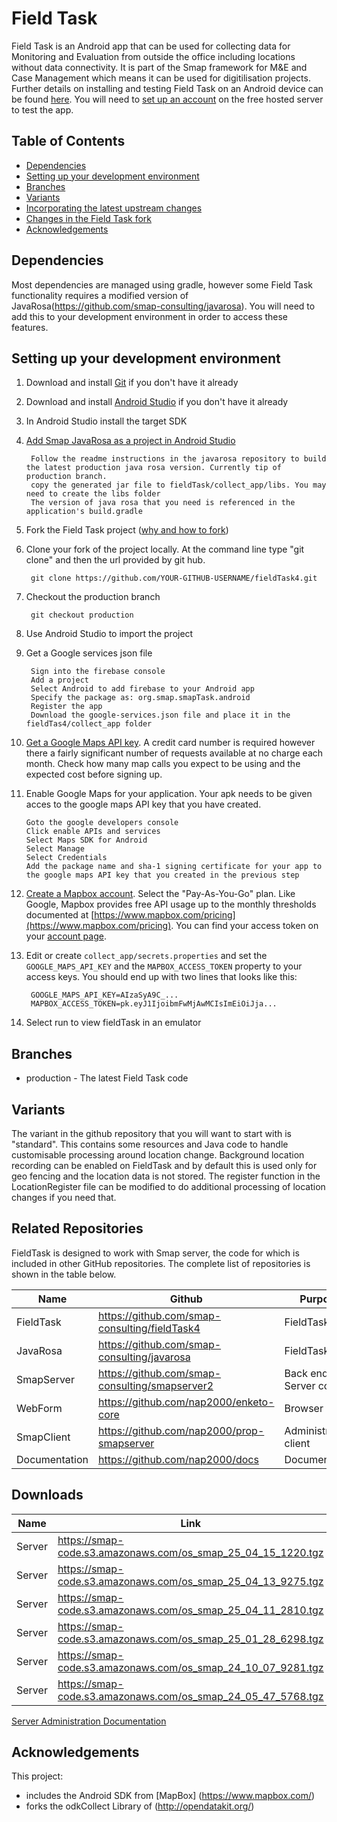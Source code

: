 # Field Task

Field Task is an Android app that can be used for collecting data for Monitoring and Evaluation from outside the office including locations without data connectivity. It is part of the Smap framework for M&E and Case Management which means it can be used for digitilisation projects.  Further details on installing and testing Field Task on an Android device can be found [here](https://www.smap.com.au/docs/fieldTask.html).  You will need to [set up an account](https://www.smap.com.au/docs/getting-started.html#create-an-account-on-the-hosted-server) on the free hosted server to test the app.
 

## Table of Contents
* [Dependencies](#dependencies)
* [Setting up your development environment](#setting-up-your-development-environment)
* [Branches](#branches)
* [Variants](#variants)
* [Incorporating the latest upstream changes](#incorporating-the-latest-upstream-changes)
* [Changes in the Field Task fork](#changes-in-the-field-task-fork)
* [Acknowledgements](#acknowledgements)

## Dependencies
Most dependencies are managed using gradle, however some Field Task functionality requires a modified version of JavaRosa(https://github.com/smap-consulting/javarosa).  You will need to add this to your development environment in order to access these features.

## Setting up your development environment

1. Download and install [Git](https://git-scm.com/downloads) if you don't have it already

1. Download and install [Android Studio](https://developer.android.com/studio/index.html) if you don't have it already

1. In Android Studio install the target SDK

1. [Add Smap JavaRosa as a project in Android Studio](https://github.com/smap-consulting/javarosa)

        Follow the readme instructions in the javarosa repository to build the latest production java rosa version. Currently tip of production branch.
        copy the generated jar file to fieldTask/collect_app/libs. You may need to create the libs folder
        The version of java rosa that you need is referenced in the application's build.gradle

1. Fork the Field Task project ([why and how to fork](https://help.github.com/articles/fork-a-repo/))

1. Clone your fork of the project locally. At the command line type "git clone" and then the url provided by git hub.

        git clone https://github.com/YOUR-GITHUB-USERNAME/fieldTask4.git
        
1. Checkout the production branch

        git checkout production

1. Use Android Studio to import the project

1. Get a Google services json file

        Sign into the firebase console
        Add a project
        Select Android to add firebase to your Android app
        Specify the package as: org.smap.smapTask.android
        Register the app 
        Download the google-services.json file and place it in the fieldTas4/collect_app folder

1. [Get a Google Maps API key](https://developers.google.com/maps/documentation/android-api/signup).  A credit card number is required however there a fairly significant number of requests available at no charge each month.  Check how many map calls you expect to be using and the expected cost before signing up.

1. Enable Google Maps for your application.  Your apk needs to be given acces to the google maps API key that you have created.

       Goto the google developers console
       Click enable APIs and services
       Select Maps SDK for Android
       Select Manage
       Select Credentials
       Add the package name and sha-1 signing certificate for your app to the google maps API key that you created in the previous step

1. [Create a Mapbox account](https://www.mapbox.com/signup/).  Select the "Pay-As-You-Go" plan.  Like Google, Mapbox provides free API usage up to the monthly thresholds documented at [https://www.mapbox.com/pricing](https://www.mapbox.com/pricing).  You can find your access token on your [account page](https://account.mapbox.com/).
 
1. Edit or create `collect_app/secrets.properties` and set the `GOOGLE_MAPS_API_KEY` and the `MAPBOX_ACCESS_TOKEN` property to your access keys.  You should end up with two    lines that looks like this:
   ```
    GOOGLE_MAPS_API_KEY=AIzaSyA9C_...
    MAPBOX_ACCESS_TOKEN=pk.eyJ1IjoibmFwMjAwMCIsImEiOiJja...
   ```
1. Select run to view fieldTask in an emulator

## Branches
* production - The latest Field Task code

## Variants
The variant in the github repository that you will want to start with is "standard".  This contains some resources and Java code to handle customisable processing around location change.  Background location recording can be enabled on FieldTask and by default this is used only for geo fencing and the location data is not stored.   The register function in the LocationRegister file can be modified to do additional processing of location changes if you need that. 

Related Repositories
--------------------

FieldTask is designed to work with Smap server, the code for which is included in other GitHub repositories.  The complete list of repositories is shown 
in the table below.

|Name          |Github                                        |Purpose    |
|------------- |--------------------------------------------- |-----------|
|FieldTask     |https://github.com/smap-consulting/fieldTask4 |FieldTask  |
|JavaRosa      |https://github.com/smap-consulting/javarosa   |FieldTask  |
|SmapServer    |https://github.com/smap-consulting/smapserver2|Back end Server code     |
|WebForm       |https://github.com/nap2000/enketo-core        |Browser client    |
|SmapClient    |https://github.com/nap2000/prop-smapserver    |Administrative client     |
|Documentation |https://github.com/nap2000/docs               |Documentation |

Downloads
---------

|Name          |Link                                                          |Version    |
|------------- |------------------------------------------------------------- |-----------|
|Server        |https://smap-code.s3.amazonaws.com/os_smap_25_04_15_1220.tgz  |25.04.15   |
|Server        |https://smap-code.s3.amazonaws.com/os_smap_25_04_13_9275.tgz  |25.04.13   |
|Server        |https://smap-code.s3.amazonaws.com/os_smap_25_04_11_2810.tgz  |25.04.11   |
|Server        |https://smap-code.s3.amazonaws.com/os_smap_25_01_28_6298.tgz  |25.01.28   |
|Server        |https://smap-code.s3.amazonaws.com/os_smap_24_10_07_9281.tgz  |24.10.07   |
|Server        |https://smap-code.s3.amazonaws.com/os_smap_24_05_47_5768.tgz  |24.05.47   |


[Server Administration Documentation](https://www.smap.com.au/docs/server-admin.html)

Acknowledgements
----------------

This project:
* includes the Android SDK from [MapBox] (https://www.mapbox.com/)
* forks the odkCollect Library of (http://opendatakit.org/)
